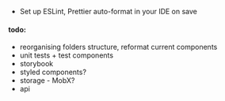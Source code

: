  - Set up ESLint, Prettier auto-format in your IDE on save

 #### todo:
- reorganising folders structure, reformat current components
- unit tests + test components
- storybook
- styled components?
- storage - MobX?
- api
